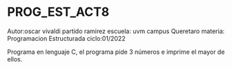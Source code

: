 # PROG_EST_ACT8
Autor:oscar vivaldi partido ramirez 
escuela: uvm campus Queretaro
materia: Programacion Estructurada
ciclo:01/2022

Programa en lenguaje C, el programa  pide 3 números e imprime el mayor de ellos.
